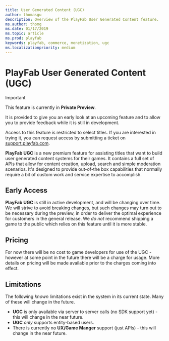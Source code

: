 ```yaml
---
title: User Generated Content (UGC)
author: thomasgu
description: Overview of the PlayFab User Generated Content feature.
ms.author: thomg
ms.date: 01/17/2019
ms.topic: article
ms.prod: playfab
keywords: playfab, commerce, monetization, ugc
ms.localizationpriority: medium
---
```


# PlayFab User Generated Content (UGC)

> [!IMPORTANT]
> This feature is currently in **Private Preview**.  
>
> It is provided to give you an early look at an upcoming feature and to allow you to provide feedback while it is still in development.  
>
> Access to this feature is restricted to select titles. If you are interested in trying it, you can request access by submitting a ticket on [support.playfab.com](https://support.playfab.com/hc/en-us/requests/new).

**PlayFab UGC** is a new premium feature for assisting titles that want to build user generated content systems for their games. It contains a full set of APIs that allow for content creation, upload, search and simple moderation scenarios. It's designed to provide out-of-the box capabilities that normally require a bit of custom work and service expertise to accomplish.

## Early Access

**PlayFab UGC** is still in active development, and will be changing over time. We will strive to avoid breaking changes, but such changes may turn out to be necessary during the preview, in order to deliver the optimal experience for customers in the general release. We *do not* recommend shipping a game to the public which relies on this feature until it is more stable.

## Pricing

For now there will be no cost to game developers for use of the UGC - however at some point in the future there will be a charge for usage. More details on pricing will be made available prior to the charges coming into effect.

## Limitations

The following *known* limitations exist in the system in its current state. Many of these will change in the future.

- **UGC** is only available via server to server calls (no SDK support yet) - this will change in the near future.
- **UGC** *only* supports entity-based users.
- There is currently no **UX/Game Manger** support (just APIs) - this will change in the near future.
